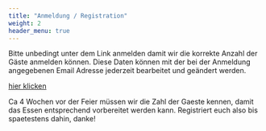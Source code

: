 ```yaml
---
title: "Anmeldung / Registration"
weight: 2
header_menu: true
---
```


Bitte unbedingt unter dem Link anmelden damit wir die korrekte Anzahl der
Gäste anmelden können. Diese Daten können mit der bei der Anmeldung angegebenen
Email Adresse jederzeit bearbeitet und geändert werden.


[hier klicken](https://forms.gle/YcUKGaQSLayDjxDy6)

Ca 4 Wochen vor der Feier müssen wir die Zahl der Gaeste kennen, damit das Essen entsprechend vorbereitet werden kann. Registriert euch also bis spaetestens dahin, danke!
